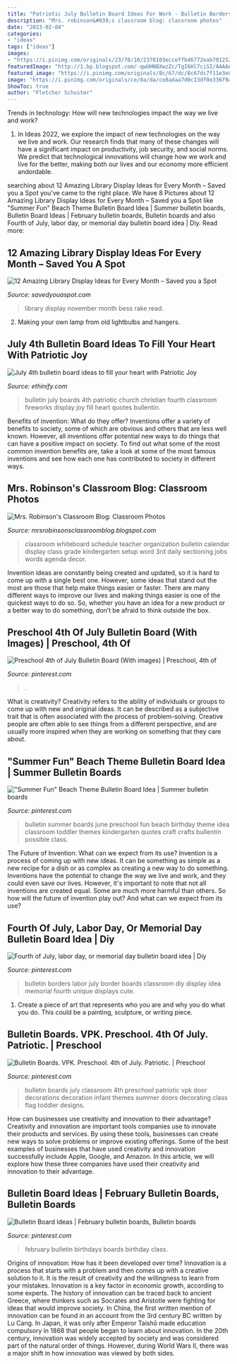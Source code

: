 ```yaml
---
title: "Patriotic July Bulletin Board Ideas For Work - Bulletin Borders Labor July Border Boards Classroom Diy Display Idea Memorial Fourth Unique Displays Cute"
description: "Mrs. robinson&#039;s classroom blog: classroom photos"
date: "2023-02-04"
categories:
- "ideas"
tags: ["ideas"]
images:
- "https://i.pinimg.com/originals/23/78/10/2378103ecceffb46772eab70125231b5.jpg"
featuredImage: "http://1.bp.blogspot.com/-qwUHNBXwzZc/TgI6Hl7ciSI/AAAAAAAAArc/2LaOOMwYikc/s1600/100_4872.JPG"
featured_image: "https://i.pinimg.com/originals/8c/67/dc/8c67dc7f11e3e88914bb8e445584772c.jpg"
image: "https://i.pinimg.com/originals/ce/8a/da/ce8adaa7d0c13df0e336f9a85db8028e.jpg"
ShowToc: true
author: "Fletcher Schuster"
---
```



Trends in technology: How will new technologies impact the way we live and work?
1. In Ideas 2022, we explore the impact of new technologies on the way we live and work. Our research finds that many of these changes will have a significant impact on productivity, job security, and social norms. We predict that technological innovations will change how we work and live for the better, making both our lives and our economy more efficient andordable.

	

		
searching about 12 Amazing Library Display Ideas for Every Month – Saved you a Spot you've came to the right place. We have 8 Pictures about 12 Amazing Library Display Ideas for Every Month – Saved you a Spot like &quot;Summer Fun&quot; Beach Theme Bulletin Board Idea | Summer bulletin boards, Bulletin Board Ideas | February bulletin boards, Bulletin boards and also Fourth of July, labor day, or memorial day bulletin board idea | Diy. Read more:
		
    
## 12 Amazing Library Display Ideas For Every Month – Saved You A Spot

<img loading=lazy src="https://savedyouaspot.files.wordpress.com/2017/12/rake-in-a-good-read-bess-gonglewski2.jpg?w=750" onerror="this.onerror=null;this.src='https://tse2.mm.bing.net/th?id=OIP.3ZB3EP9fsYvxUagqQrGp4gHaJI&amp;pid=15.1';" alt="12 Amazing Library Display Ideas for Every Month – Saved you a Spot">

_Source: savedyouaspot.com_

>library display november month bess rake read. 

	

2. Making your own lamp from old lightbulbs and hangers.

    
## July 4th Bulletin Board Ideas To Fill Your Heart With Patriotic Joy

<img loading=lazy src="https://i.pinimg.com/originals/5e/bf/cf/5ebfcf07c39d7292e6d9d5fc136f39f2.jpg" onerror="this.onerror=null;this.src='https://tse4.mm.bing.net/th?id=OIP.3jHkcUyV3LGRko1xmO4sgQHaFj&amp;pid=15.1';" alt="July 4th bulletin board ideas to fill your heart with Patriotic Joy">

_Source: ethinify.com_

>bulletin july boards 4th patriotic church christian fourth classroom fireworks display joy fill heart quotes bullentin. 

	

Benefits of invention: What do they offer?
Inventions offer a variety of benefits to society, some of which are obvious and others that are less well known. However, all inventions offer potential new ways to do things that can have a positive impact on society. To find out what some of the most common invention benefits are, take a look at some of the most famous inventions and see how each one has contributed to society in different ways.

    
## Mrs. Robinson&#039;s Classroom Blog: Classroom Photos

<img loading=lazy src="http://1.bp.blogspot.com/-qwUHNBXwzZc/TgI6Hl7ciSI/AAAAAAAAArc/2LaOOMwYikc/s1600/100_4872.JPG" onerror="this.onerror=null;this.src='https://tse4.mm.bing.net/th?id=OIP.tNhgkfZ09fvEGizNqetvNgHaJ4&amp;pid=15.1';" alt="Mrs. Robinson&#039;s Classroom Blog: Classroom Photos">

_Source: mrsrobinsonsclassroomblog.blogspot.com_

>classroom whiteboard schedule teacher organization bulletin calendar display class grade kindergarten setup word 3rd daily sectioning jobs words agenda decor. 

	

Invention ideas are constantly being created and updated, so it is hard to come up with a single best one. However, some ideas that stand out the most are those that help make things easier or faster. There are many different ways to improve our lives and making things easier is one of the quickest ways to do so. So, whether you have an idea for a new product or a better way to do something, don’t be afraid to think outside the box.

    
## Preschool 4th Of July Bulletin Board (With Images) | Preschool, 4th Of

<img loading=lazy src="https://i.pinimg.com/originals/8c/67/dc/8c67dc7f11e3e88914bb8e445584772c.jpg" onerror="this.onerror=null;this.src='https://tse4.mm.bing.net/th?id=OIP.iy73xBHoMd2bW7CnribLPwHaFj&amp;pid=15.1';" alt="Preschool 4th of July Bulletin Board (With images) | Preschool, 4th of">

_Source: pinterest.com_

>. 

	

What is creativity?
Creativity refers to the ability of individuals or groups to come up with new and original ideas. It can be described as a subjective trait that is often associated with the process of problem-solving. Creative people are often able to see things from a different perspective, and are usually more inspired when they are working on something that they care about.

    
## &quot;Summer Fun&quot; Beach Theme Bulletin Board Idea | Summer Bulletin Boards

<img loading=lazy src="https://i.pinimg.com/originals/23/78/10/2378103ecceffb46772eab70125231b5.jpg" onerror="this.onerror=null;this.src='https://tse1.mm.bing.net/th?id=OIP.RLBA_ueO8sVAp2gu3qmRugHaFc&amp;pid=15.1';" alt="&quot;Summer Fun&quot; Beach Theme Bulletin Board Idea | Summer bulletin boards">

_Source: pinterest.com_

>bulletin summer boards june preschool fun beach birthday theme idea classroom toddler themes kindergarten quotes craft crafts bullentin possible class. 

	

The Future of Invention: What can we expect from its use?
Invention is a process of coming up with new ideas. It can be something as simple as a new recipe for a dish or as complex as creating a new way to do something. Inventions have the potential to change the way we live and work, and they could even save our lives. However, it's important to note that not all inventions are created equal. Some are much more harmful than others. So how will the future of invention play out? And what can we expect from its use?

    
## Fourth Of July, Labor Day, Or Memorial Day Bulletin Board Idea | Diy

<img loading=lazy src="https://i.pinimg.com/originals/ce/8a/da/ce8adaa7d0c13df0e336f9a85db8028e.jpg" onerror="this.onerror=null;this.src='https://tse1.mm.bing.net/th?id=OIP.USZcGcxvGwfFmcyZRGolwAHaJ6&amp;pid=15.1';" alt="Fourth of July, labor day, or memorial day bulletin board idea | Diy">

_Source: pinterest.com_

>bulletin borders labor july border boards classroom diy display idea memorial fourth unique displays cute. 

	

1. Create a piece of art that represents who you are and why you do what you do. This could be a painting, sculpture, or writing piece. 

    
## Bulletin Boards. VPK. Preschool. 4th Of July. Patriotic. | Preschool

<img loading=lazy src="https://i.pinimg.com/originals/e6/ca/f6/e6caf63c97a8dfda54d7de9d1b8e551d.jpg" onerror="this.onerror=null;this.src='https://tse2.mm.bing.net/th?id=OIP.tTnyZutfp2uFaf04717WHgHaNJ&amp;pid=15.1';" alt="Bulletin Boards. VPK. Preschool. 4th of July. Patriotic. | Preschool">

_Source: pinterest.com_

>bulletin boards july classroom 4th preschool patriotic vpk door decorations decoration infant themes summer doors decorating class flag toddler designs. 

	

How can businesses use creativity and innovation to their advantage?
Creativity and innovation are important tools companies use to innovate their products and services. By using these tools, businesses can create new ways to solve problems or improve existing offerings. Some of the best examples of businesses that have used creativity and innovation successfully include Apple, Google, and Amazon. In this article, we will explore how these three companies have used their creativity and innovation to their advantage.

    
## Bulletin Board Ideas | February Bulletin Boards, Bulletin Boards

<img loading=lazy src="https://i.pinimg.com/originals/00/55/f3/0055f352d9f907d34a66df65374009cc.jpg" onerror="this.onerror=null;this.src='https://tse3.mm.bing.net/th?id=OIP.mDqMZX98EP6nYdr6djA9uwHaFj&amp;pid=15.1';" alt="Bulletin Board Ideas | February bulletin boards, Bulletin boards">

_Source: pinterest.com_

>february bulletin birthdays boards birthday class. 

	

Origins of innovation: How has it been developed over time?
Innovation is a process that starts with a problem and then comes up with a creative solution to it. It is the result of creativity and the willingness to learn from your mistakes. Innovation is a key factor in economic growth, according to some experts. The history of innovation can be traced back to ancient Greece, where thinkers such as Socrates and Aristotle were fighting for ideas that would improve society. In China, the first written mention of innovation can be found in an account from the 3rd century BC written by Lu Cang. In Japan, it was only after Emperor Taishō made education compulsory in 1868 that people began to learn about innovation. In the 20th century, innovation was widely accepted by society and was considered part of the natural order of things. However, during World Wars II, there was a major shift in how innovation was viewed by both sides.

